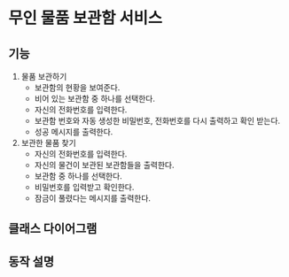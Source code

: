 # 무인 물품 보관함 서비스

## 기능

1. 물품 보관하기
   - 보관함의 현황을 보여준다.
   - 비어 있는 보관함 중 하나를 선택한다.
   - 자신의 전화번호를 입력한다.
   - 보관함 번호와 자동 생성한 비밀번호, 전화번호를 다시 출력하고 확인 받는다.
   - 성공 메시지를 출력한다.
2. 보관한 물품 찾기
   - 자신의 전화번호를 입력한다.
   - 자신의 물건이 보관된 보관함들을 출력한다.
   - 보관함 중 하나를 선택한다.
   - 비밀번호를 입력받고 확인한다. 
   - 잠금이 풀렸다는 메시지를 출력한다.

## 클래스 다이어그램


## 동작 설명
